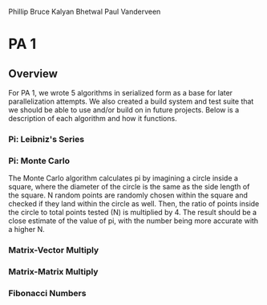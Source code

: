 Phillip Bruce
Kalyan Bhetwal
Paul Vanderveen

# PA 1

## Overview

For PA 1, we wrote 5 algorithms in serialized form as a base for later parallelization attempts. We also created a build system and test suite that we should be able to use and/or build on in future projects. Below is a description of each algorithm and how it functions.

### Pi: Leibniz's Series



### Pi: Monte Carlo

The Monte Carlo algorithm calculates pi by imagining a circle inside a square, where the diameter of the circle is the same as the side length of the square. N random points are randomly chosen within the square and checked if they land within the circle as well. Then, the ratio of points inside the circle to total points tested (N) is multiplied by 4. The result should be a close estimate of the value of pi, with the number being more accurate with a higher N.

### Matrix-Vector Multiply



### Matrix-Matrix Multiply



### Fibonacci Numbers